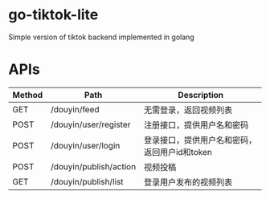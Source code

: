 # go-tiktok-lite
 Simple version of tiktok backend implemented in golang

# APIs

| Method | Path | Description |
| ------ | ---- | ----------- |
| GET    | /douyin/feed | 无需登录，返回视频列表 |
| POST   | /douyin/user/register | 注册接口，提供用户名和密码 |
| POST   | /douyin/user/login | 登录接口，提供用户名和密码，返回用户id和token |
| POST   | /douyin/publish/action | 视频投稿 |
| GET   | /douyin/publish/list | 登录用户发布的视频列表 |
